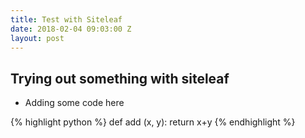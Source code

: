 ```yaml
---
title: Test with Siteleaf
date: 2018-02-04 09:03:00 Z
layout: post
---
```


## Trying out something with siteleaf

* Adding some code here

{% highlight python %}
def add (x, y):
    return x+y
{% endhighlight %}
